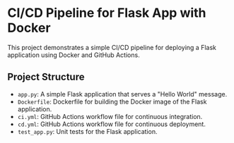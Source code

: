 # CI/CD Pipeline for Flask App with Docker

This project demonstrates a simple CI/CD pipeline for deploying a Flask application using Docker and GitHub Actions.

## Project Structure

- `app.py`: A simple Flask application that serves a "Hello World" message.
- `Dockerfile`: Dockerfile for building the Docker image of the Flask application.
- `ci.yml`: GitHub Actions workflow file for continuous integration.
- `cd.yml`: GitHub Actions workflow file for continuous deployment.
- `test_app.py`: Unit tests for the Flask application.
